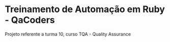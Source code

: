 # Treinamento de Automação em Ruby - QaCoders

Projeto referente a turma 10, curso TQA - Quality Assurance 
